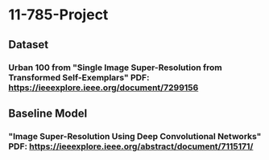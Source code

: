 # 11-785-Project
## Dataset
### Urban 100 from  "Single Image Super-Resolution from Transformed Self-Exemplars" PDF: https://ieeexplore.ieee.org/document/7299156

## Baseline Model
### "Image Super-Resolution Using Deep Convolutional Networks" PDF: https://ieeexplore.ieee.org/abstract/document/7115171/
